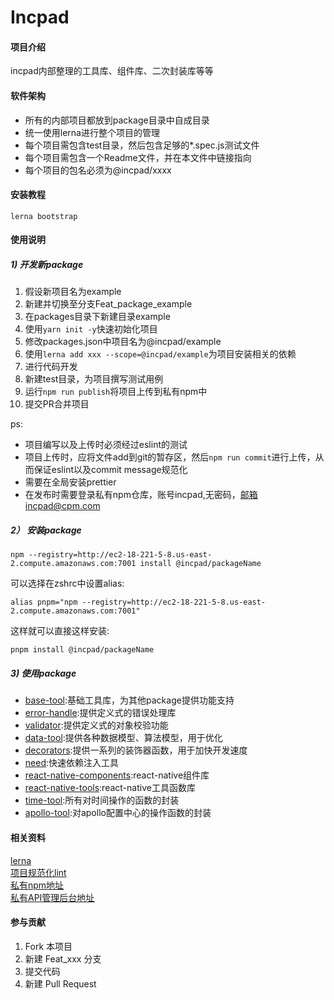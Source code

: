 # Incpad

#### 项目介绍
incpad内部整理的工具库、组件库、二次封装库等等

#### 软件架构

* 所有的内部项目都放到package目录中自成目录
* 统一使用lerna进行整个项目的管理
* 每个项目需包含test目录，然后包含足够的*.spec.js测试文件
* 每个项目需包含一个Readme文件，并在本文件中链接指向
* 每个项目的包名必须为@incpad/xxxx


#### 安装教程

```
lerna bootstrap
```



#### 使用说明

##### 1) 开发新package
1. 假设新项目名为example
2. 新建并切换至分支Feat_package_example
3. 在packages目录下新建目录example
4. 使用```yarn init -y```快速初始化项目
5. 修改packages.json中项目名为@incpad/example
6. 使用```lerna add xxx --scope=@incpad/example```为项目安装相关的依赖
7. 进行代码开发
8. 新建test目录，为项目撰写测试用例
9. 运行```npm run publish```将项目上传到私有npm中
10. 提交PR合并项目

ps: 
* 项目编写以及上传时必须经过eslint的测试
* 项目上传时，应将文件add到git的暂存区，然后```npm run commit```进行上传，从而保证eslint以及commit message规范化
* 需要在全局安装prettier
* 在发布时需要登录私有npm仓库，账号incpad,无密码，邮箱incpad@cpm.com


##### 2） 安装package
```$xslt
npm --registry=http://ec2-18-221-5-8.us-east-2.compute.amazonaws.com:7001 install @incpad/packageName 
```
可以选择在zshrc中设置alias:
```$xslt
alias pnpm="npm --registry=http://ec2-18-221-5-8.us-east-2.compute.amazonaws.com:7001"
```
这样就可以直接这样安装:
```$xslt
pnpm install @incpad/packageName
```
##### 3) 使用package
* [base-tool](./packages/base-tool/README.md):基础工具库，为其他package提供功能支持
* [error-handle](./packages/error-handle/README.md):提供定义式的错误处理库
* [validator](./packages/validator/README.md):提供定义式的对象校验功能
* [data-tool](./packages/data-tool/README.md):提供各种数据模型、算法模型，用于优化
* [decorators](./packages/decorators/README.md):提供一系列的装饰器函数，用于加快开发速度
* [need](./packages/need/README.md):快速依赖注入工具
* [react-native-components](./packages/react-native-components/README.md):react-native组件库
* [react-native-tools](./packages/react-native-tools/README.md):react-native工具函数库
* [time-tool](./packages/time-tool/README.md):所有对时间操作的函数的封装
* [apollo-tool](./packages/apollo-tool/README.md):对apollo配置中心的操作函数的封装
#### 相关资料
[lerna](https://github.com/lerna/lerna#getting-started)  
[项目规范化lint](https://www.notion.so/aj0k3r/57b80f3f75b741e3a54546c20ae5e8e7)  
[私有npm地址](http://ec2-18-221-5-8.us-east-2.compute.amazonaws.com:7001)  
[私有API管理后台地址](http://ec2-18-221-5-8.us-east-2.compute.amazonaws.com:8300)
#### 参与贡献

1. Fork 本项目
2. 新建 Feat_xxx 分支
3. 提交代码
4. 新建 Pull Request
